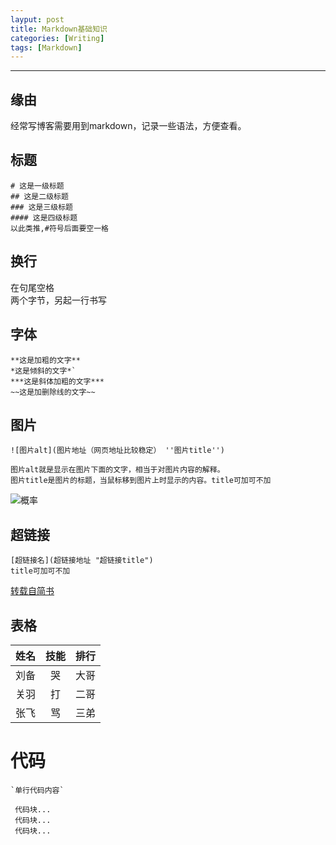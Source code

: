 ```yaml
---
layput: post
title: Markdown基础知识
categories: [Writing]
tags: [Markdown]
---
```

***

## 缘由
经常写博客需要用到markdown，记录一些语法，方便查看。

## 标题
```
# 这是一级标题
## 这是二级标题
### 这是三级标题
#### 这是四级标题
以此类推,#符号后面要空一格
```
## 换行
在句尾空格  
两个字节，另起一行书写

## 字体
```
**这是加粗的文字**
*这是倾斜的文字*`
***这是斜体加粗的文字***
~~这是加删除线的文字~~
```

## 图片
```
![图片alt](图片地址（网页地址比较稳定） ''图片title'')

图片alt就是显示在图片下面的文字，相当于对图片内容的解释。
图片title是图片的标题，当鼠标移到图片上时显示的内容。title可加可不加
```
![概率](https://pic2.zhimg.com/v2-9f323435fe96ed054b4f34b6f85012ac_1200x500.jpg)

## 超链接
```
[超链接名](超链接地址 "超链接title")
title可加可不加
```
[转载自简书](https://www.jianshu.com/p/191d1e21f7ed)

## 表格

姓名|技能|排行
--|:--:|--:
刘备|哭|大哥
关羽|打|二哥
张飞|骂|三弟

# 代码
    `单行代码内容`
    
 ```
  代码块...
  代码块...
  代码块...
```

